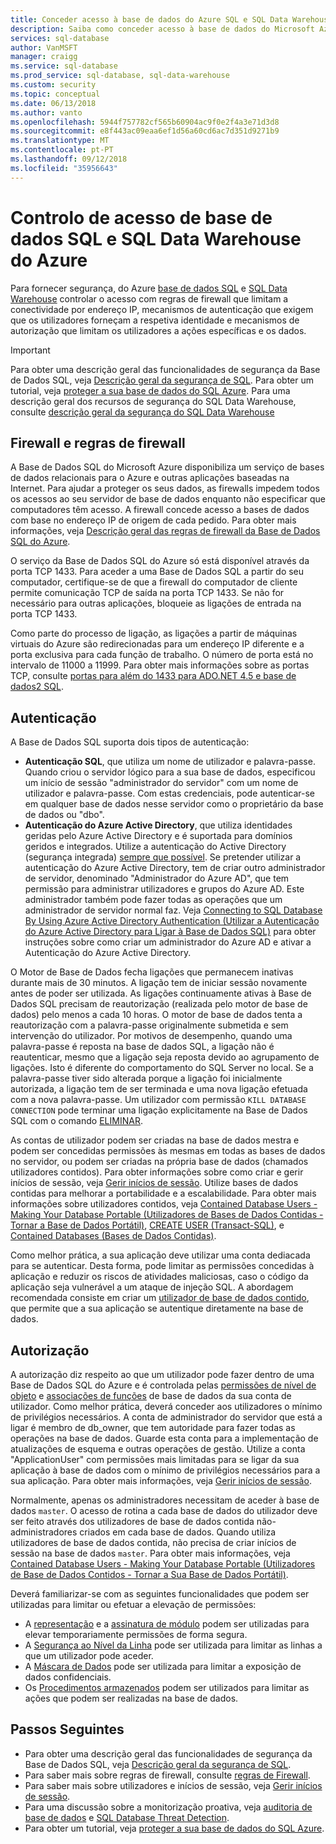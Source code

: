 ```yaml
---
title: Conceder acesso à base de dados do Azure SQL e SQL Data Warehouse | Documentos da Microsoft
description: Saiba como conceder acesso à base de dados do Microsoft Azure SQL e SQL Data Warehouse.
services: sql-database
author: VanMSFT
manager: craigg
ms.service: sql-database
ms.prod_service: sql-database, sql-data-warehouse
ms.custom: security
ms.topic: conceptual
ms.date: 06/13/2018
ms.author: vanto
ms.openlocfilehash: 5944f757782cf565b60904ac9f0e2f4a3e71d3d8
ms.sourcegitcommit: e8f443ac09eaa6ef1d56a60cd6ac7d351d9271b9
ms.translationtype: MT
ms.contentlocale: pt-PT
ms.lasthandoff: 09/12/2018
ms.locfileid: "35956643"
---
```

# <a name="azure-sql-database-and-sql-data-warehouse-access-control"></a>Controlo de acesso de base de dados SQL e SQL Data Warehouse do Azure
Para fornecer segurança, do Azure [base de dados SQL](sql-database-technical-overview.md) e [SQL Data Warehouse](../sql-data-warehouse/sql-data-warehouse-overview-what-is.md) controlar o acesso com regras de firewall que limitam a conectividade por endereço IP, mecanismos de autenticação que exigem que os utilizadores forneçam a respetiva identidade e mecanismos de autorização que limitam os utilizadores a ações específicas e os dados. 

> [!IMPORTANT]
> Para obter uma descrição geral das funcionalidades de segurança da Base de Dados SQL, veja [Descrição geral da segurança de SQL](sql-database-security-overview.md). Para obter um tutorial, veja [proteger a sua base de dados do SQL Azure](sql-database-security-tutorial.md). Para uma descrição geral dos recursos de segurança do SQL Data Warehouse, consulte [descrição geral da segurança do SQL Data Warehouse](../sql-data-warehouse/sql-data-warehouse-overview-manage-security.md)

## <a name="firewall-and-firewall-rules"></a>Firewall e regras de firewall
A Base de Dados SQL do Microsoft Azure disponibiliza um serviço de bases de dados relacionais para o Azure e outras aplicações baseadas na Internet. Para ajudar a proteger os seus dados, as firewalls impedem todos os acessos ao seu servidor de base de dados enquanto não especificar que computadores têm acesso. A firewall concede acesso a bases de dados com base no endereço IP de origem de cada pedido. Para obter mais informações, veja [Descrição geral das regras de firewall da Base de Dados SQL do Azure](sql-database-firewall-configure.md).

O serviço da Base de Dados SQL do Azure só está disponível através da porta TCP 1433. Para aceder a uma Base de Dados SQL a partir do seu computador, certifique-se de que a firewall do computador de cliente permite comunicação TCP de saída na porta TCP 1433. Se não for necessário para outras aplicações, bloqueie as ligações de entrada na porta TCP 1433. 

Como parte do processo de ligação, as ligações a partir de máquinas virtuais do Azure são redirecionadas para um endereço IP diferente e a porta exclusiva para cada função de trabalho. O número de porta está no intervalo de 11000 a 11999. Para obter mais informações sobre as portas TCP, consulte [portas para além do 1433 para ADO.NET 4.5 e base de dados2 SQL](sql-database-develop-direct-route-ports-adonet-v12.md).

## <a name="authentication"></a>Autenticação

A Base de Dados SQL suporta dois tipos de autenticação:

* **Autenticação SQL**, que utiliza um nome de utilizador e palavra-passe. Quando criou o servidor lógico para a sua base de dados, especificou um início de sessão "administrador do servidor" com um nome de utilizador e palavra-passe. Com estas credenciais, pode autenticar-se em qualquer base de dados nesse servidor como o proprietário da base de dados ou "dbo". 
* **Autenticação do Azure Active Directory**, que utiliza identidades geridas pelo Azure Active Directory e é suportada para domínios geridos e integrados. Utilize a autenticação do Active Directory (segurança integrada) [sempre que possível](https://docs.microsoft.com/sql/relational-databases/security/choose-an-authentication-mode). Se pretender utilizar a autenticação do Azure Active Directory, tem de criar outro administrador de servidor, denominado "Administrador do Azure AD", que tem permissão para administrar utilizadores e grupos do Azure AD. Este administrador também pode fazer todas as operações que um administrador de servidor normal faz. Veja [Connecting to SQL Database By Using Azure Active Directory Authentication (Utilizar a Autenticação do Azure Active Directory para Ligar à Base de Dados SQL)](sql-database-aad-authentication.md) para obter instruções sobre como criar um administrador do Azure AD e ativar a Autenticação do Azure Active Directory.

O Motor de Base de Dados fecha ligações que permanecem inativas durante mais de 30 minutos. A ligação tem de iniciar sessão novamente antes de poder ser utilizada. As ligações continuamente ativas à Base de Dados SQL precisam de reautorização (realizada pelo motor de base de dados) pelo menos a cada 10 horas. O motor de base de dados tenta a reautorização com a palavra-passe originalmente submetida e sem intervenção do utilizador. Por motivos de desempenho, quando uma palavra-passe é reposta na base de dados SQL, a ligação não é reautenticar, mesmo que a ligação seja reposta devido ao agrupamento de ligações. Isto é diferente do comportamento do SQL Server no local. Se a palavra-passe tiver sido alterada porque a ligação foi inicialmente autorizada, a ligação tem de ser terminada e uma nova ligação efetuada com a nova palavra-passe. Um utilizador com permissão `KILL DATABASE CONNECTION` pode terminar uma ligação explicitamente na Base de Dados SQL com o comando [ELIMINAR](https://docs.microsoft.com/sql/t-sql/language-elements/kill-transact-sql).

As contas de utilizador podem ser criadas na base de dados mestra e podem ser concedidas permissões às mesmas em todas as bases de dados no servidor, ou podem ser criadas na própria base de dados (chamados utilizadores contidos). Para obter informações sobre como criar e gerir inícios de sessão, veja [Gerir inícios de sessão](sql-database-manage-logins.md). Utilize bases de dados contidas para melhorar a portabilidade e a escalabilidade. Para obter mais informações sobre utilizadores contidos, veja [Contained Database Users - Making Your Database Portable (Utilizadores de Bases de Dados Contidas - Tornar a Base de Dados Portátil)](https://docs.microsoft.com/sql/relational-databases/security/contained-database-users-making-your-database-portable), [CREATE USER (Transact-SQL)](https://docs.microsoft.com/sql/t-sql/statements/create-user-transact-sql), e [Contained Databases (Bases de Dados Contidas)](https://docs.microsoft.com/sql/relational-databases/databases/contained-databases).

Como melhor prática, a sua aplicação deve utilizar uma conta dediacada para se autenticar. Desta forma, pode limitar as permissões concedidas à aplicação e reduzir os riscos de atividades maliciosas, caso o código da aplicação seja vulnerável a um ataque de injeção SQL. A abordagem recomendada consiste em criar um [utilizador de base de dados contido](https://docs.microsoft.com/sql/relational-databases/security/contained-database-users-making-your-database-portable), que permite que a sua aplicação se autentique diretamente na base de dados. 

## <a name="authorization"></a>Autorização

A autorização diz respeito ao que um utilizador pode fazer dentro de uma Base de Dados SQL do Azure e é controlada pelas [permissões de nível de objeto](https://docs.microsoft.com/sql/relational-databases/security/authentication-access/database-level-roles) e [associações de funções](https://docs.microsoft.com/sql/relational-databases/security/permissions-database-engine) de base de dados da sua conta de utilizador. Como melhor prática, deverá conceder aos utilizadores o mínimo de privilégios necessários. A conta de administrador do servidor que está a ligar é membro de db_owner, que tem autoridade para fazer todas as operações na base de dados. Guarde esta conta para a implementação de atualizações de esquema e outras operações de gestão. Utilize a conta "ApplicationUser" com permissões mais limitadas para se ligar da sua aplicação à base de dados com o mínimo de privilégios necessários para a sua aplicação. Para obter mais informações, veja [Gerir inícios de sessão](sql-database-manage-logins.md).

Normalmente, apenas os administradores necessitam de aceder à base de dados `master`. O acesso de rotina a cada base de dados do utilizador deve ser feito através dos utilizadores de base de dados contida não-administradores criados em cada base de dados. Quando utiliza utilizadores de base de dados contida, não precisa de criar inícios de sessão na base de dados `master`. Para obter mais informações, veja [Contained Database Users - Making Your Database Portable (Utilizadores de Base de Dados Contidos - Tornar a Sua Base de Dados Portátil)](https://docs.microsoft.com/sql/relational-databases/security/contained-database-users-making-your-database-portable).

Deverá familiarizar-se com as seguintes funcionalidades que podem ser utilizadas para limitar ou efetuar a elevação de permissões:   
* A [representação](https://docs.microsoft.com/dotnet/framework/data/adonet/sql/customizing-permissions-with-impersonation-in-sql-server) e a [assinatura de módulo](https://docs.microsoft.com/dotnet/framework/data/adonet/sql/signing-stored-procedures-in-sql-server) podem ser utilizadas para elevar temporariamente permissões de forma segura.
* A [Segurança ao Nível da Linha](https://docs.microsoft.com/sql/relational-databases/security/row-level-security) pode ser utilizada para limitar as linhas a que um utilizador pode aceder.
* A [Máscara de Dados](sql-database-dynamic-data-masking-get-started.md) pode ser utilizada para limitar a exposição de dados confidenciais.
* Os [Procedimentos armazenados](https://docs.microsoft.com/sql/relational-databases/stored-procedures/stored-procedures-database-engine) podem ser utilizados para limitar as ações que podem ser realizadas na base de dados.

## <a name="next-steps"></a>Passos Seguintes

- Para obter uma descrição geral das funcionalidades de segurança da Base de Dados SQL, veja [Descrição geral da segurança de SQL](sql-database-security-overview.md).
- Para saber mais sobre regras de firewall, consulte [regras de Firewall](sql-database-firewall-configure.md).
- Para saber mais sobre utilizadores e inícios de sessão, veja [Gerir inícios de sessão](sql-database-manage-logins.md). 
- Para uma discussão sobre a monitorização proativa, veja [auditoria de base de dados](sql-database-auditing.md) e [SQL Database Threat Detection](sql-database-threat-detection.md).
- Para obter um tutorial, veja [proteger a sua base de dados do SQL Azure](sql-database-security-tutorial.md).
